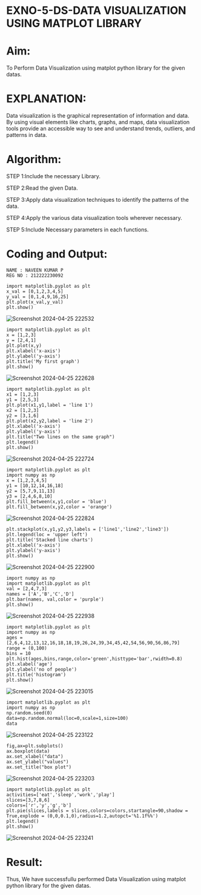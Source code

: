 # EXNO-5-DS-DATA VISUALIZATION USING MATPLOT LIBRARY

# Aim:
  To Perform Data Visualization using matplot python library for the given datas.

# EXPLANATION:
Data visualization is the graphical representation of information and data. By using visual elements like charts, graphs, and maps, data visualization tools provide an accessible way to see and understand trends, outliers, and patterns in data.

# Algorithm:
STEP 1:Include the necessary Library.

STEP 2:Read the given Data.

STEP 3:Apply data visualization techniques to identify the patterns of the data.

STEP 4:Apply the various data visualization tools wherever necessary.

STEP 5:Include Necessary parameters in each functions.

# Coding and Output:
```
NAME : NAVEEN KUMAR P
REG NO : 212222230092
```
```
import matplotlib.pyplot as plt
x_val = [0,1,2,3,4,5]
y_val = [0,1,4,9,16,25]
plt.plot(x_val,y_val)
plt.show()
```
![Screenshot 2024-04-25 222532](https://github.com/Yamunaasri/EXNO-5-DS/assets/115707860/7ea276da-329c-4e1b-af27-3ccbc2e158e8)
```
import matplotlib.pyplot as plt
x = [1,2,3]
y = [2,4,1]
plt.plot(x,y)
plt.xlabel('x-axis')
plt.ylabel('y-axis')
plt.title('My first graph')
plt.show()
```
![Screenshot 2024-04-25 222628](https://github.com/Yamunaasri/EXNO-5-DS/assets/115707860/53f92332-e90c-481d-b3db-b3a8b253211b)
```
import matplotlib.pyplot as plt
x1 = [1,2,3]
y1 = [2,5,3]
plt.plot(x1,y1,label = 'line 1')
x2 = [1,2,3]
y2 = [3,1,6]
plt.plot(x2,y2,label = 'line 2')
plt.xlabel('x-axis')
plt.ylabel('y-axis')
plt.title("Two lines on the same graph")
plt.legend()
plt.show()
```
![Screenshot 2024-04-25 222724](https://github.com/Yamunaasri/EXNO-5-DS/assets/115707860/2cc396f0-67ac-4526-9301-1126cb6eb146)
```
import matplotlib.pyplot as plt
import numpy as np
x = [1,2,3,4,5]
y1 = [10,12,14,16,18]
y2 = [5,7,9,11,13]
y3 = [2,4,6,8,10]
plt.fill_between(x,y1,color = 'blue')
plt.fill_between(x,y2,color = 'orange')
```
![Screenshot 2024-04-25 222824](https://github.com/Yamunaasri/EXNO-5-DS/assets/115707860/12d2d32e-2a72-4864-aeec-89af7b2f681d)
```
plt.stackplot(x,y1,y2,y3,labels = ['line1','line2','line3'])
plt.legend(loc = 'upper left')
plt.title('Stacked line charts')
plt.xlabel('x-axis')
plt.ylabel('y-axis')
plt.show()
```
![Screenshot 2024-04-25 222900](https://github.com/Yamunaasri/EXNO-5-DS/assets/115707860/676db96f-5e9c-4ee4-a139-d42346831da8)
```
import numpy as np
import matplotlib.pyplot as plt
val = [2,4,7,3]
names = ['A','B','C','D']
plt.bar(names, val,color = 'purple')
plt.show()
```
![Screenshot 2024-04-25 222938](https://github.com/Yamunaasri/EXNO-5-DS/assets/115707860/7d71481a-1aa6-4b57-a5af-95af9b12a4be)
```
import matplotlib.pyplot as plt
import numpy as np
ages = [2,6,4,12,13,12,16,18,18,19,26,24,39,34,45,42,54,56,90,56,86,79]
range = (0,100)
bins = 10
plt.hist(ages,bins,range,color='green',histtype='bar',rwidth=0.8)
plt.xlabel('age')
plt.ylabel('no of people')
plt.title('histogram')
plt.show()
```
![Screenshot 2024-04-25 223015](https://github.com/Yamunaasri/EXNO-5-DS/assets/115707860/5b088d34-b1ee-4b3e-a229-39360d583bf6)
```
import matplotlib.pyplot as plt
import numpy as np
np.random.seed(0)
data=np.random.normal(loc=0,scale=1,size=100)
data
```
![Screenshot 2024-04-25 223122](https://github.com/Yamunaasri/EXNO-5-DS/assets/115707860/d66d7f36-ff0d-41de-9fdd-1ebd34f79828)
```
fig,ax=plt.subplots()
ax.boxplot(data)
ax.set_xlabel("data")
ax.set_ylabel("values")
ax.set_title("box plot")
```
![Screenshot 2024-04-25 223203](https://github.com/Yamunaasri/EXNO-5-DS/assets/115707860/4cdf0d14-c240-4e56-9ef1-ed0ac3eef7d2)
```
import matplotlib.pyplot as plt
activities=['eat','sleep','work','play']
slices=[3,7,8,6]
colors=['r','y','g','b']
plt.pie(slices,labels = slices,colors=colors,startangle=90,shadow = True,explode = (0,0,0.1,0),radius=1.2,autopct='%1.1f%%')
plt.legend()
plt.show()
```
![Screenshot 2024-04-25 223241](https://github.com/Yamunaasri/EXNO-5-DS/assets/115707860/ddb35914-91b3-478a-81cf-f76e9cc9c071)

# Result:
  Thus, We have successfullu performed Data Visualization using matplot python library for the given datas.
